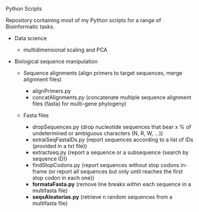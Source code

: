 Python Scripts

Repository containing most of my Python scripts for a range of Bioinformatic tasks.

  - Data science
      - multidimensional scaling and PCA
      
  - Biological sequence manipulation
  
      - Sequence alignments (align primers to target sequences, merge alignment files)
        * alignPrimers.py
        * concatAlignments.py (concatenate multiple sequence alignment files (fasta) for multi-gene phylogeny)
        
      - Fasta files
        * dropSequences.py (drop nucleotide sequences that bear x % of undetermined or ambiguous characters (N, R, W, ...))
        * extraiSeqFastaIDs.py (report sequences according to a list of IDs (provided in a txt file))
        * extractseq.py (report a sequence or a subsequence (search by sequence ID))
        * findStopCodons.py (report sequences without stop codons in-frame (or report all sequences but only until reaches the first stop codon in each one))
        * __formataFasta.py__ (remove line breaks within each sequence in a multifasta file)
        * __seqsAleatorias.py__ (retrieve n random sequences from a multifasta file)
        
        
        
